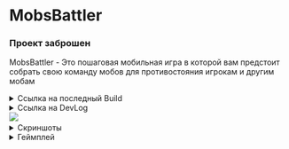 # MobsBattler

### Проект заброшен

MobsBattler - Это пошаговая мобильная игра в которой вам предстоит собрать свою команду мобов для противостояния игрокам и другим мобам

<details>
<summary>Ссылка на последный Build</summary>
https://drive.google.com/file/d/1U-QPQqtW0wumHorxA5Ez5Ert28rvb4uA/view?usp=drive_link
</details>

<details>
<summary>Ссылка на DevLog</summary>
https://vk.com/mobsbattler
</details>

<img src="https://github.com/NeDenis999/Super_Auto_Mobs/blob/main/GitHubReadmeAsset/GameLoop.gif?raw=true">

<details>
<summary>Скриншоты</summary>

### Магазин
<img src="https://github.com/NeDenis999/Super_Auto_Mobs/blob/main/GitHubReadmeAsset/Shop.jpg?raw=true">

### Битва
<img src="https://github.com/NeDenis999/Super_Auto_Mobs/blob/main/GitHubReadmeAsset/Battle.jpg?raw=true">

### Диалог с Нотчем
<img src="https://github.com/NeDenis999/Super_Auto_Mobs/blob/main/GitHubReadmeAsset/Dialog.jpg?raw=true">

### Меню
<img src="https://github.com/NeDenis999/Super_Auto_Mobs/blob/main/GitHubReadmeAsset/Menu.jpg?raw=true">

### Окно победы
<img src="https://github.com/NeDenis999/Super_Auto_Mobs/blob/main/GitHubReadmeAsset/WinScreen.jpg?raw=true">
</details>

<details>
<summary>Геймплей</summary>

### Диалог с Нотчем
<img src="https://github.com/NeDenis999/Super_Auto_Mobs/blob/main/GitHubReadmeAsset/Dialog.gif?raw=true">

### Выбор главы в виде карусели
<img src="https://github.com/NeDenis999/Super_Auto_Mobs/blob/main/GitHubReadmeAsset/Carousel.gif?raw=true">
</details>
